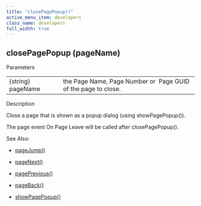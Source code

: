 ```yaml
---
title: "closePagePopup()"
active_menu_item: developers
class_name: developers
full_width: true
---
```



## closePagePopup (pageName)

Parameters

<table>
<tr>
<td width="141">
{string} pageName

</td>
<td width="11">
</td>
<td width="728">
the Page Name, Page Number or  Page GUID of the page to close.

</td>
</tr>
</table>

Description

Close a page that is shown as a popup dialog (using showPagePopup()).

The page event On Page Leave will be called after closePagePopup().

See Also:

 - [pageJump()](pagejump)

 - [pageNext()](pagenext)

 - [pagePrevious()](pageprevious)

 - [pageBack()](pageback)

 - [showPagePopup()](showpagepopup)

